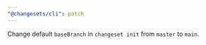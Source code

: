 ```yaml
---
"@changesets/cli": patch
---
```


Change default `baseBranch` in `changeset init` from `master` to `main`.